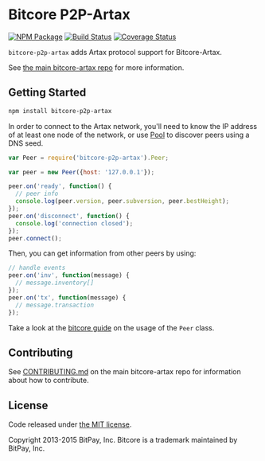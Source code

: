 Bitcore P2P-Artax
=======

[![NPM Package](https://img.shields.io/npm/v/bitcore-p2p-artax.svg?style=flat-square)](https://www.npmjs.org/package/bitcore-p2p-artax)
[![Build Status](https://img.shields.io/travis/artaxYoyae/bitcore-p2p-artax.svg?branch=master&style=flat-square)](https://travis-ci.org/artaxYoyae/bitcore-p2p-artax)
[![Coverage Status](https://img.shields.io/coveralls/artaxYoyae/bitcore-p2p-artax.svg?style=flat-square)](https://coveralls.io/r/artaxYoyae/bitcore-p2p-artax?branch=master)

`bitcore-p2p-artax` adds Artax protocol support for Bitcore-Artax.

See [the main bitcore-artax repo](https://github.com/artaxYoyae/bitcore-artax) for more information.

## Getting Started

```sh
npm install bitcore-p2p-artax
```
In order to connect to the Artax network, you'll need to know the IP address of at least one node of the network, or use [Pool](/docs/pool.md) to discover peers using a DNS seed.

```javascript
var Peer = require('bitcore-p2p-artax').Peer;

var peer = new Peer({host: '127.0.0.1'});

peer.on('ready', function() {
  // peer info
  console.log(peer.version, peer.subversion, peer.bestHeight);
});
peer.on('disconnect', function() {
  console.log('connection closed');
});
peer.connect();
```

Then, you can get information from other peers by using:

```javascript
// handle events
peer.on('inv', function(message) {
  // message.inventory[]
});
peer.on('tx', function(message) {
  // message.transaction
});
```

Take a look at the [bitcore guide](http://bitcore.io/guide/peer.html) on the usage of the `Peer` class.

## Contributing

See [CONTRIBUTING.md](https://github.com/artaxYoyae/bitcore-artax/blob/master/CONTRIBUTING.md) on the main bitcore-artax repo for information about how to contribute.

## License

Code released under [the MIT license](https://github.com/bitpay/bitcore/blob/master/LICENSE).

Copyright 2013-2015 BitPay, Inc. Bitcore is a trademark maintained by BitPay, Inc.
